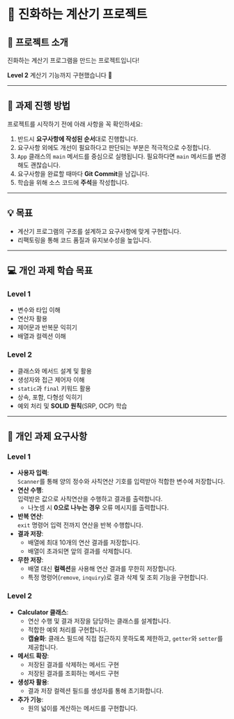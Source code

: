 # 🧮 진화하는 계산기 프로젝트

## 📢 프로젝트 소개  
진화하는 계산기 프로그램을 만드는 프로젝트입니다!  

**Level 2** 계산기 기능까지 구현했습니다 🚀  

---

## 📝 과제 진행 방법  
프로젝트를 시작하기 전에 아래 사항을 꼭 확인하세요:  
1. 반드시 **요구사항에 작성된 순서**대로 진행합니다.  
2. 요구사항 외에도 개선이 필요하다고 판단되는 부분은 적극적으로 수정합니다.  
3. `App` 클래스의 `main` 메서드를 중심으로 실행됩니다. 필요하다면 `main` 메서드를 변경해도 괜찮습니다.  
4. 요구사항을 완료할 때마다 **Git Commit**을 남깁니다.  
5. 학습을 위해 소스 코드에 **주석**을 작성합니다.  

---

## 💡 목표  
- 계산기 프로그램의 구조를 설계하고 요구사항에 맞게 구현합니다.  
- 리팩토링을 통해 코드 품질과 유지보수성을 높입니다.  

---

## 💻 개인 과제 학습 목표  

### Level 1  
- 변수와 타입 이해  
- 연산자 활용  
- 제어문과 반복문 익히기  
- 배열과 컬렉션 이해  

### Level 2  
- 클래스와 메서드 설계 및 활용  
- 생성자와 접근 제어자 이해  
- `static`과 `final` 키워드 활용  
- 상속, 포함, 다형성 익히기  
- 예외 처리 및 **SOLID 원칙**(SRP, OCP) 학습  


---

## 📂 개인 과제 요구사항  

### Level 1  
- **사용자 입력**:  
  `Scanner`를 통해 양의 정수와 사칙연산 기호를 입력받아 적합한 변수에 저장합니다.  
- **연산 수행**:  
  입력받은 값으로 사칙연산을 수행하고 결과를 출력합니다.  
  - 나눗셈 시 **0으로 나누는 경우** 오류 메시지를 출력합니다.  
- **반복 연산**:  
  `exit` 명령어 입력 전까지 연산을 반복 수행합니다.  
- **결과 저장**:  
  - 배열에 최대 10개의 연산 결과를 저장합니다.  
  - 배열이 초과되면 앞의 결과를 삭제합니다.  
- **무한 저장**:  
  - 배열 대신 **컬렉션**을 사용해 연산 결과를 무한히 저장합니다.  
  - 특정 명령어(`remove`, `inquiry`)로 결과 삭제 및 조회 기능을 구현합니다.  

### Level 2  
- **Calculator 클래스**:  
  - 연산 수행 및 결과 저장을 담당하는 클래스를 설계합니다.  
  - 적합한 예외 처리를 구현합니다.  
  - **캡슐화**: 클래스 필드에 직접 접근하지 못하도록 제한하고, `getter`와 `setter`를 제공합니다.  
- **메서드 확장**:  
  - 저장된 결과를 삭제하는 메서드 구현  
  - 저장된 결과를 조회하는 메서드 구현  
- **생성자 활용**:  
  - 결과 저장 컬렉션 필드를 생성자를 통해 초기화합니다.  
- **추가 기능**:  
  - 원의 넓이를 계산하는 메서드를 구현합니다.  
